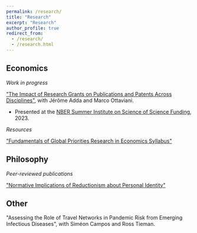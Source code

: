 ```yaml
---
permalink: /research/
title: "Research"
excerpt: "Research"
author_profile: true
redirect_from: 
  - /research/
  - /research.html
---
```

## Economics
_Work in progress_

["The Impact of Research Grants on Publications and Patents Across Disciplines"](https://conference.nber.org/conf_papers/f190062.pdf), with Jérôme Adda and Marco Ottaviani.
- Presented at the [NBER Summer Institute on Science of Science Funding](https://www.nber.org/conferences/si-2023-science-science-funding), 2023.

_Resources_

["Fundamentals of Global Priorities Research in Economics Syllabus"](https://forum.effectivealtruism.org/posts/g9gfXhNhLdJxSFBLW/fundamentals-of-global-priorities-research-in-economics)

## Philosophy
_Peer-reviewed publications_

["Normative Implications of Reductionism about Personal Identity"](https://philpapers.org/rec/OLINIO)

## Other
"Assessing the Role of Travel Networks in Pandemic Risk from Emerging Infectious Diseases", with Siméon Campos and Ross Tieman. 

